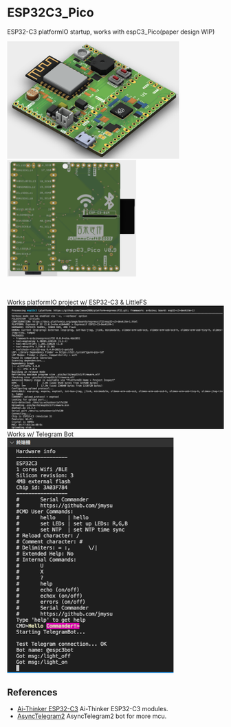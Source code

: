 # ESP32C3_Pico
 
 ESP32-C3 platformIO startup, works with espC3_Pico(paper design WIP) <br>

<img src= "hardware/espC3_Pico_Top.png" width=400><img src= "hardware/espC3_Pico_Bottom.png" width=300>
<br>
<br>
<br>

Works platformIO project w/ ESP32-C3 & LittleFS
<img src= "pic/ESP32C3.png">
<br> 
Works w/ Telegram Bot
<img src= "pic/espC3cmdBot.png">
<br>

## References
- [Ai-Thinker ESP32-C3](https://docs.ai-thinker.com/en/esp32c3) Ai-Thinker ESP32-C3 modules.
- [AsyncTelegram2](https://github.com/cotestatnt/AsyncTelegram2)  AsyncTelegram2 bot for more mcu.
